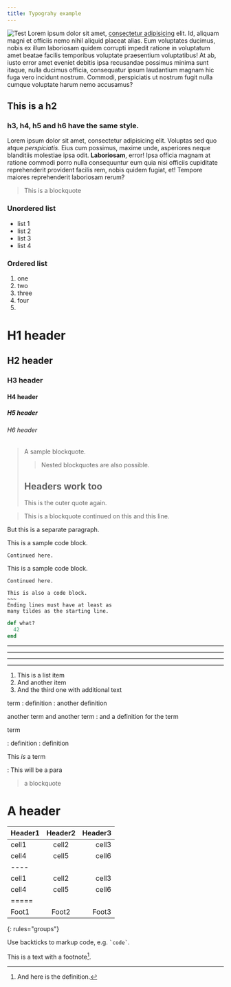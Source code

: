 ```yaml
---
title: Typograhy example
---
```

![Test](/emerald/img/img-test.png "Test")
Lorem ipsum dolor sit amet, [consectetur adipisicing](http://www.example.com) elit. Id, aliquam magni et officiis nemo nihil aliquid placeat alias. Eum voluptates ducimus, nobis ex illum laboriosam quidem corrupti impedit ratione in voluptatum amet beatae facilis temporibus voluptate praesentium voluptatibus! At ab, iusto error amet eveniet debitis ipsa recusandae possimus minima sunt itaque, nulla ducimus officia, consequatur ipsum laudantium magnam hic fuga vero incidunt nostrum. Commodi, perspiciatis ut nostrum fugit nulla cumque voluptate harum nemo accusamus? 

## This is a h2

### h3, h4, h5 and h6 have the same style.

Lorem ipsum dolor sit amet, consectetur adipisicing elit. Voluptas sed quo atque *perspiciatis*. Eius cum possimus, maxime unde, asperiores neque blanditiis molestiae ipsa odit. **Laboriosam**, error! Ipsa officia magnam at ratione commodi porro nulla consequuntur eum quia nisi officiis cupiditate reprehenderit provident facilis rem, nobis quidem fugiat, et! Tempore maiores reprehenderit laboriosam rerum? 

> This is a blockquote

### Unordered list
- list 1
- list 2
- list 3
- list 4

### Ordered list
1. one
2. two
3. three
4. four
5. 





# H1 header

## H2 header

### H3 header

#### H4 header

##### H5 header

###### H6 header


> A sample blockquote.
>
> >Nested blockquotes are
> >also possible.
>
> ## Headers work too
> This is the outer quote again.


> This is a blockquote
continued on this
and this line.

But this is a separate paragraph.


This is a sample code block.

    Continued here.



<p>This is a sample code block.</p>

<pre><code>Continued here.
</code></pre>

~~~~~~
This is also a code block.
~~~
Ending lines must have at least as
many tildes as the starting line.
~~~~~~~~~~~~


~~~ ruby
def what?
  42
end
~~~


* * *

---

  _  _  _  _


  
---------------


1. This is a list item
2. And another item
3. And the third one
   with additional text


term
: definition
: another definition

another term
and another term
: and a definition for the term


term

: definition
: definition


This *is* a term

: This will be a para

  > a blockquote

  # A header


| Header1 | Header2 | Header3 |
|:--------|:-------:|--------:|
| cell1   | cell2   | cell3   |
| cell4   | cell5   | cell6   |
|----
| cell1   | cell2   | cell3   |
| cell4   | cell5   | cell6   |
|=====
| Foot1   | Foot2   | Foot3
{: rules="groups"}


Use backticks to markup code,
e.g. `` `code` ``.



This is a text with a
footnote[^1].

[^1]: And here is the definition.



